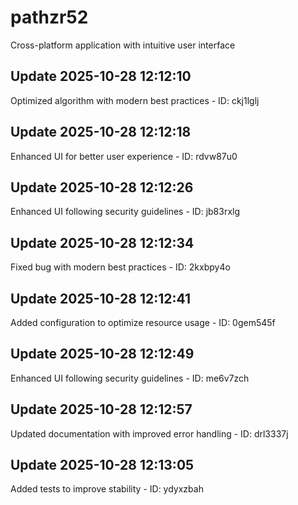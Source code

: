 # pathzr52
Cross-platform application with intuitive user interface

## Update 2025-10-28 12:12:10
Optimized algorithm with modern best practices - ID: ckj1lglj


## Update 2025-10-28 12:12:18
Enhanced UI for better user experience - ID: rdvw87u0


## Update 2025-10-28 12:12:26
Enhanced UI following security guidelines - ID: jb83rxlg


## Update 2025-10-28 12:12:34
Fixed bug with modern best practices - ID: 2kxbpy4o


## Update 2025-10-28 12:12:41
Added configuration to optimize resource usage - ID: 0gem545f


## Update 2025-10-28 12:12:49
Enhanced UI following security guidelines - ID: me6v7zch


## Update 2025-10-28 12:12:57
Updated documentation with improved error handling - ID: drl3337j


## Update 2025-10-28 12:13:05
Added tests to improve stability - ID: ydyxzbah

